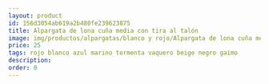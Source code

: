```yaml
---
layout: product
id: 156d3054ab619a2b480fe239623875
title: Alpargata de lona cuña media con tira al talón
image: img/productos/alpargatas/blanco y rojo/Alpargata de lona cuña media con tira al talón=25 =rojo blanco azul marino tormenta vaquero beige negro gaimo.webp
price: 25 
tags: rojo blanco azul marino tormenta vaquero beige negro gaimo
description: 
order: 0
---
```

